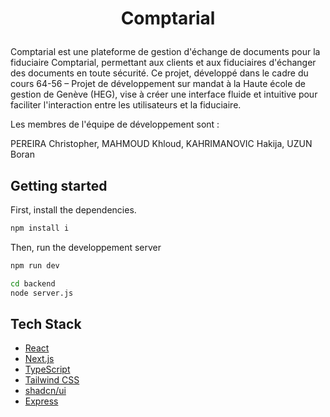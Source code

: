 # <p align="center">Comptarial</p>

Comptarial est une plateforme de gestion d'échange de documents pour la fiduciaire Comptarial, permettant aux clients et aux fiduciaires d'échanger des documents en toute sécurité. Ce projet, développé dans le cadre du cours 64-56 – Projet de développement sur mandat à la Haute école de gestion de Genève (HEG), vise à créer une interface fluide et intuitive pour faciliter l'interaction entre les utilisateurs et la fiduciaire.

Les membres de l'équipe de développement sont :

PEREIRA Christopher,
MAHMOUD Khloud,
KAHRIMANOVIC Hakija,
UZUN Boran

## Getting started

First, install the dependencies.

```bash
npm install i
```

Then, run the developpement server

```bash
npm run dev
```

```bash
cd backend
node server.js
```

## Tech Stack

- [React](https://reactjs.org/)
- [Next.js](https://nextjs.org/)
- [TypeScript](https://www.typescriptlang.org/)
- [Tailwind CSS](https://tailwindcss.com/)
- [shadcn/ui](https://ui.shadcn.com/)
- [Express](https://expressjs.com/)

